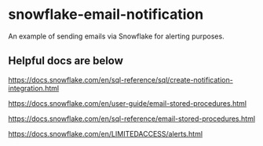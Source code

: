 # snowflake-email-notification
An example of sending emails via Snowflake for alerting purposes. 

## Helpful docs are below
https://docs.snowflake.com/en/sql-reference/sql/create-notification-integration.html

https://docs.snowflake.com/en/user-guide/email-stored-procedures.html

https://docs.snowflake.com/en/sql-reference/email-stored-procedures.html

https://docs.snowflake.com/en/LIMITEDACCESS/alerts.html
